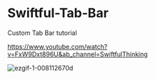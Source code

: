 # Swiftful-Tab-Bar
Custom Tab Bar tutorial

https://www.youtube.com/watch?v=FxW9Dxt896U&ab_channel=SwiftfulThinking

![ezgif-1-008112670d](https://user-images.githubusercontent.com/3443810/208357149-2852b1bd-5f81-4560-a981-0bc209839827.gif)

